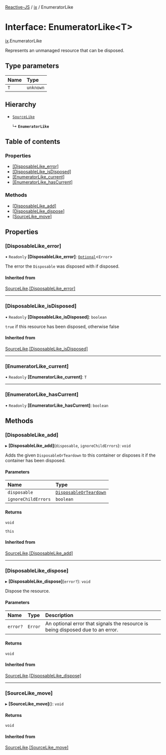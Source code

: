 [Reactive-JS](../README.md) / [ix](../modules/ix.md) / EnumeratorLike

# Interface: EnumeratorLike<T\>

[ix](../modules/ix.md).EnumeratorLike

Represents an unmanaged resource that can be disposed.

## Type parameters

| Name | Type |
| :------ | :------ |
| `T` | `unknown` |

## Hierarchy

- [`SourceLike`](ix.SourceLike.md)

  ↳ **`EnumeratorLike`**

## Table of contents

### Properties

- [[DisposableLike\_error]](ix.EnumeratorLike.md#[disposablelike_error])
- [[DisposableLike\_isDisposed]](ix.EnumeratorLike.md#[disposablelike_isdisposed])
- [[EnumeratorLike\_current]](ix.EnumeratorLike.md#[enumeratorlike_current])
- [[EnumeratorLike\_hasCurrent]](ix.EnumeratorLike.md#[enumeratorlike_hascurrent])

### Methods

- [[DisposableLike\_add]](ix.EnumeratorLike.md#[disposablelike_add])
- [[DisposableLike\_dispose]](ix.EnumeratorLike.md#[disposablelike_dispose])
- [[SourceLike\_move]](ix.EnumeratorLike.md#[sourcelike_move])

## Properties

### [DisposableLike\_error]

• `Readonly` **[DisposableLike\_error]**: [`Optional`](../modules/functions.md#optional)<`Error`\>

The error the `Disposable` was disposed with if disposed.

#### Inherited from

[SourceLike](ix.SourceLike.md).[[DisposableLike_error]](ix.SourceLike.md#[disposablelike_error])

___

### [DisposableLike\_isDisposed]

• `Readonly` **[DisposableLike\_isDisposed]**: `boolean`

`true` if this resource has been disposed, otherwise false

#### Inherited from

[SourceLike](ix.SourceLike.md).[[DisposableLike_isDisposed]](ix.SourceLike.md#[disposablelike_isdisposed])

___

### [EnumeratorLike\_current]

• `Readonly` **[EnumeratorLike\_current]**: `T`

___

### [EnumeratorLike\_hasCurrent]

• `Readonly` **[EnumeratorLike\_hasCurrent]**: `boolean`

## Methods

### [DisposableLike\_add]

▸ **[DisposableLike_add]**(`disposable`, `ignoreChildErrors`): `void`

Adds the given `DisposableOrTeardown` to this container or disposes it if the container has been disposed.

#### Parameters

| Name | Type |
| :------ | :------ |
| `disposable` | [`DisposableOrTeardown`](../modules/util.md#disposableorteardown) |
| `ignoreChildErrors` | `boolean` |

#### Returns

`void`

`this`

#### Inherited from

[SourceLike](ix.SourceLike.md).[[DisposableLike_add]](ix.SourceLike.md#[disposablelike_add])

___

### [DisposableLike\_dispose]

▸ **[DisposableLike_dispose]**(`error?`): `void`

Dispose the resource.

#### Parameters

| Name | Type | Description |
| :------ | :------ | :------ |
| `error?` | `Error` | An optional error that signals the resource is being disposed due to an error. |

#### Returns

`void`

#### Inherited from

[SourceLike](ix.SourceLike.md).[[DisposableLike_dispose]](ix.SourceLike.md#[disposablelike_dispose])

___

### [SourceLike\_move]

▸ **[SourceLike_move]**(): `void`

#### Returns

`void`

#### Inherited from

[SourceLike](ix.SourceLike.md).[[SourceLike_move]](ix.SourceLike.md#[sourcelike_move])
